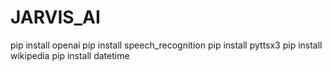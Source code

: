 # JARVIS_AI
pip install openai
pip install speech_recognition
pip install pyttsx3
pip install wikipedia
pip install datetime
